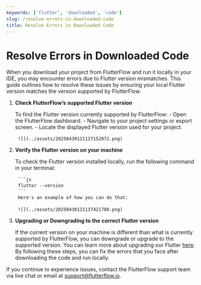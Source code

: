 ```yaml
---
keywords: ['flutter', 'downloaded', 'code']
slug: /resolve-errors-in-downloaded-code
title: Resolve Errors in Downloaded Code
---
```

# Resolve Errors in Downloaded Code

When you download your project from FlutterFlow and run it locally in your IDE, you may encounter errors due to Flutter version mismatches. This guide outlines how to resolve these issues by ensuring your local Flutter version matches the version supported by FlutterFlow.

1. **Check FlutterFlow’s supported Flutter version**

    To find the Flutter version currently supported by FlutterFlow:
        - Open the FlutterFlow dashboard.
        - Navigate to your project settings or export screen.
        - Locate the displayed Flutter version used for your project.

        ![](../assets/20250430121137152872.png)

2. **Verify the Flutter version on your machine**

    To check the Flutter version installed locally, run the following command in your terminal:

        ```js
        flutter --version
        ```
        Here's an example of how you can do that:

        ![](../assets/20250430121137421780.png)​

3. **Upgrading or Downgrading to the correct Flutter version**

    If the current version on your machine is different than what is currently supported by FlutterFlow, you can downgrade or upgrade to the supported version. You can learn more about upgrading our Flutter [here](https://docs.flutterflow.io/deploying-your-app/testing-your-app/testing-on-mobile-device#id-2.-verify-correct-flutter-version). ​By following these steps, you can fix the errors that you face after downloading the code and run locally. 

If you continue to experience issues, contact the FlutterFlow support team via live chat or email at support@flutterflow.io.




